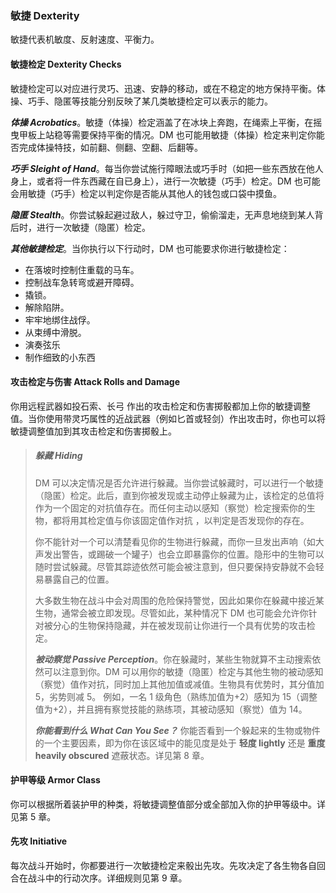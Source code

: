 ### 敏捷 Dexterity

敏捷代表机敏度、反射速度、平衡力。

#### 敏捷检定 Dexterity Checks

敏捷检定可以对应进行灵巧、迅速、安静的移动，或在不稳定的地方保持平衡。体操、巧手、隐匿等技能分别反映了某几类敏捷检定可以表示的能力。

***体操 Acrobatics***。敏捷（体操）检定涵盖了在冰块上奔跑，在绳索上平衡，在摇曳甲板上站稳等需要保持平衡的情况。DM 也可能用敏捷（体操）检定来判定你能否完成体操特技，如前翻、侧翻、空翻、后翻等。

***巧手 Sleight of Hand***。每当你尝试施行障眼法或巧手时（如把一些东西放在他人身上，或者将一件东西藏在自已身上），进行一次敏捷（巧手）检定。DM 也可能会用敏捷（巧手）检定以判定你是否能从其他人的钱包或口袋中摸鱼。

***隐匿 Stealth***。你尝试躲起避过敌人，躲过守卫，偷偷溜走，无声息地绕到某人背后时，进行一次敏捷（隐匿）检定。

***其他敏捷检定***。当你执行以下行动时，DM 也可能要求你进行敏捷检定：
- 在落坡时控制住重载的马车。
- 控制战车急转弯或避开障碍。
- 撬锁。
- 解除陷阱。
- 牢牢地绑住战俘。
- 从束缚中滑脱。
- 演奏弦乐
- 制作细致的小东西

#### 攻击检定与伤害 Attack Rolls and Damage

你用远程武器如投石索、长弓 作出的攻击检定和伤害掷骰都加上你的敏捷调整值。当你使用带灵巧属性的近战武器（例如匕首或轻剑）作出攻击时，你也可以将敏捷调整值加到其攻击检定和伤害掷骰上。

> ##### 躲藏 Hiding
>
> DM 可以决定情况是否允许进行躲藏。当你尝试躲藏时，可以进行一个敏捷（隐匿）检定。此后，直到你被发现或主动停止躲藏为止，该检定的总值将作为一个固定的对抗值存在。而任何主动以感知（察觉）检定搜索你的生物，都将用其检定值与你该固定值作对抗 ，以判定是否发现你的存在。
>
> 你不能针对一个可以清楚看见你的生物进行躲藏，而你一旦发出声响（如大声发出警告，或踢破一个罐子）也会立即暴露你的位置。隐形中的生物可以随时尝试躲藏。尽管其踪迹依然可能会被注意到，但只要保持安静就不会轻易暴露自己的位置。
>
> 大多数生物在战斗中会对周围的危险保持警觉，因此如果你在躲藏中接近某生物，通常会被立即发现。尽管如此，某种情况下 DM 也可能会允许你针对被分心的生物保持隐藏，并在被发现前让你进行一个具有优势的攻击检定。
>
> ***被动察觉 Passive Perception***。你在躲藏时，某些生物就算不主动搜索依然可以注意到你。DM 可以用你的敏捷（隐匿）检定与其他生物的被动感知（察觉）值作对抗，同时加上其他加值或减值。生物具有优势时，其分值加 5，劣势则减 5。
> 例如，一名 1 级角色（熟练加值为+2）感知为 15（调整值为+2），并且拥有察觉技能的熟练项，其被动感知（察觉）值为 14。
>
> ***你能看到什么 What Can You See？*** 你能否看到一个躲起来的生物或物件的一个主要因素，即为你在该区域中的能见度是处于 **轻度 lightly** 还是 **重度 heavily obscured** 遮蔽状态。详见第 8 章。

#### 护甲等级 Armor Class

你可以根据所着装护甲的种类，将敏捷调整值部分或全部加入你的护甲等级中。详见第 5 章。

#### 先攻 Initiative

每次战斗开始时，你都要进行一次敏捷检定来骰出先攻。先攻决定了各生物各自回合在战斗中的行动次序。详细规则见第 9 章。


